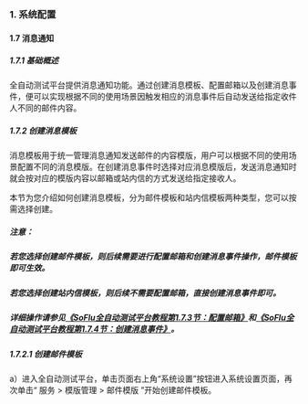 ### 1. 系统配置

#### 1.7 消息通知

##### 1.7.1 基础概述

全自动测试平台提供消息通知功能。通过创建消息模板、配置邮箱以及创建消息事件，便可以实现根据不同的使用场景因触发相应的消息事件后自动发送给指定收件人不同的邮件内容。

##### 1.7.2 创建消息模板

消息模板用于统一管理消息通知发送邮件的内容模版，用户可以根据不同的使用场景配置不同的消息模版。在创建消息事件时选择对应消息模版后，发送消息通知时就会按对应的模版内容以邮箱或站内信的方式发送给指定接收人。

本节为您介绍如何创建消息模板，分为邮件模板和站内信模板两种类型，您可以按需选择创建。

##### 注意：

##### 若您选择创建邮件模板，则后续需要进行配置邮箱和创建消息事件操作，邮件模板即可生效。

##### 若您选择创建站内信模板，则后续不需要配置邮箱，直接创建消息事件即可。

##### 详细操作请参见[《SoFlu全自动测试平台教程第1.7.3节：配置邮箱》](https://gitee.com/feisuanyz/SoFlu-adp/edit/master/SoFlu%E5%85%A8%E8%87%AA%E5%8A%A8%E6%B5%8B%E8%AF%95%E5%B9%B3%E5%8F%B0%E6%95%99%E7%A8%8B/1.%20%E7%B3%BB%E7%BB%9F%E9%85%8D%E7%BD%AE/7.%20%E6%B6%88%E6%81%AF%E9%80%9A%E7%9F%A5/2.%20%E9%85%8D%E7%BD%AE%E9%82%AE%E7%AE%B1.md)和[《SoFlu全自动测试平台教程第1.7.4节：创建消息事件》](https://gitee.com/feisuanyz/SoFlu-adp/blob/master/SoFlu%E5%85%A8%E8%87%AA%E5%8A%A8%E6%B5%8B%E8%AF%95%E5%B9%B3%E5%8F%B0%E6%95%99%E7%A8%8B/1.%20%E7%B3%BB%E7%BB%9F%E9%85%8D%E7%BD%AE/7.%20%E6%B6%88%E6%81%AF%E9%80%9A%E7%9F%A5/3.%20%E5%88%9B%E5%BB%BA%E6%B6%88%E6%81%AF%E4%BA%8B%E4%BB%B6.md)。

##### 1.7.2.1 创建邮件模板

a）进入全自动测试平台，单击页面右上角“系统设置”按钮进入系统设置页面，再次单击“ 服务 > 模版管理 > 邮件模版 ”开始创建邮件模板。
